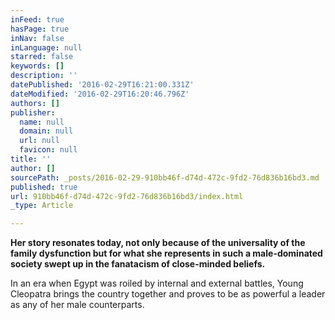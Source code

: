 ```yaml
---
inFeed: true
hasPage: true
inNav: false
inLanguage: null
starred: false
keywords: []
description: ''
datePublished: '2016-02-29T16:21:00.331Z'
dateModified: '2016-02-29T16:20:46.796Z'
authors: []
publisher:
  name: null
  domain: null
  url: null
  favicon: null
title: ''
author: []
sourcePath: _posts/2016-02-29-910bb46f-d74d-472c-9fd2-76d836b16bd3.md
published: true
url: 910bb46f-d74d-472c-9fd2-76d836b16bd3/index.html
_type: Article

---
```

**Her story resonates today, not only because of the universality of the family dysfunction but for what she represents in such a male-dominated society swept up in the fanatacism of close-minded beliefs.**

In an era when Egypt was roiled by internal and external battles, Young Cleopatra brings the country together and proves to be as powerful a leader as any of her male counterparts.